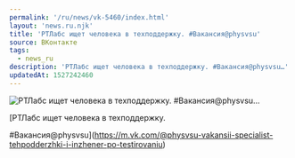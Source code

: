 ```yaml
---
permalink: '/ru/news/vk-5460/index.html'
layout: 'news.ru.njk'
title: 'РТЛабс ищет человека в техподдержку. #Вакансия@physvsu'
source: ВКонтакте
tags:
  - news_ru
description: 'РТЛабс ищет человека в техподдержку. #Вакансия@physvsu…'
updatedAt: 1527242460
---
```

![РТЛабс ищет человека в техподдержку. #Вакансия@physvsu…](https://sun9-26.userapi.com/impf/rpZBwqSrz3g0NIanBjlvUf-LD0SQyAgURJQDKQ/usp2RPQsz18.jpg?size=1280x855&quality=96&sign=5917349b76cdd78523db527dc37504cd&c_uniq_tag=rjOYVeX4ffl6fXpc5ArPe4LROeNrIVGzZyilag-BKfQ&type=album)

[РТЛабс ищет человека в техподдержку.

#Вакансия@physvsu](https://m.vk.com/@physvsu-vakansii-specialist-tehpodderzhki-i-inzhener-po-testirovaniu)
